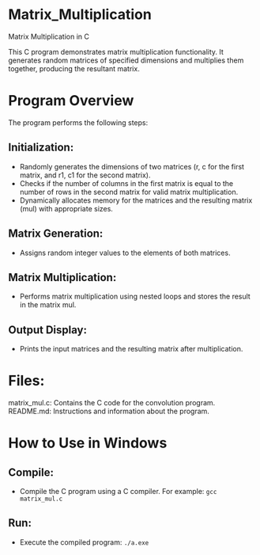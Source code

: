 # Matrix_Multiplication
Matrix Multiplication in C

This C program demonstrates matrix multiplication functionality. It generates random matrices of specified dimensions and multiplies them together, producing the resultant matrix.

# Program Overview
The program performs the following steps:

## Initialization:
* Randomly generates the dimensions of two matrices (r, c for the first matrix, and r1, c1 for the second matrix).
* Checks if the number of columns in the first matrix is equal to the number of rows in the second matrix for valid matrix multiplication.
* Dynamically allocates memory for the matrices and the resulting matrix (mul) with appropriate sizes.
## Matrix Generation:
* Assigns random integer values to the elements of both matrices.
## Matrix Multiplication:
* Performs matrix multiplication using nested loops and stores the result in the matrix mul.
## Output Display:
* Prints the input matrices and the resulting matrix after multiplication.

# Files:
matrix_mul.c: Contains the C code for the convolution program.
README.md: Instructions and information about the program.

# How to Use in Windows
## Compile:
* Compile the C program using a C compiler. For example:
`gcc matrix_mul.c`
## Run:
* Execute the compiled program:
`./a.exe`
